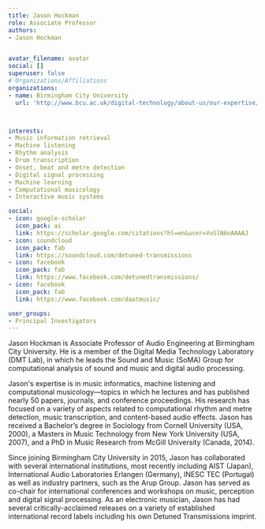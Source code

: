 ```yaml
---
title: Jason Hockman
role: Associate Professor
authors:
- Jason Hockman


avatar_filename: avatar
social: []
superuser: false
# Organizations/Affiliations
organizations:
- name: Birmingham City University
  url: 'http://www.bcu.ac.uk/digital-technology/about-us/our-expertise/our-staff/jason-hockman'



interests:
- Music information retrieval
- Machine listening
- Rhythm analysis
- Drum transcription
- Onset, beat and metre detection
- Digital signal processing
- Machine learning
- Computational musicology
- Interactive music systems

social:
- icon: google-scholar
  icon_pack: ai
  link: https://scholar.google.com/citations?hl=en&user=VuSlN6oAAAAJ
- icon: soundcloud
  icon_pack: fab
  link: https://soundcloud.com/detuned-transmissions
- icon: facebook
  icon_pack: fab
  link: https://www.facebook.com/detunedtransmissions/
- icon: facebook
  icon_pack: fab
  link: https://www.facebook.com/daatmusic/

user_groups:
- Principal Investigators
---
```

Jason Hockman is Associate Professor of Audio Engineering at Birmingham City University. He is a member of the Digital Media Technology Laboratory (DMT Lab), in which he leads the Sound and Music (SoMA) Group for computational analysis of sound and music and digital audio processing.

Jason's expertise is in music informatics, machine listening and computational musicology—topics in which he lectures and has published nearly 50 papers, journals, and conference proceedings. His research has focused on a variety of aspects related to computational rhythm and metre detection, music transcription, and content-based audio effects. Jason has received a Bachelor’s degree in Sociology from Cornell University (USA, 2000), a Masters in Music Technology from New York University (USA, 2007), and a PhD in Music Research from McGill University (Canada, 2014).

Since joining Birmingham City University in 2015, Jason has collaborated with several international institutions, most recently including AIST (Japan), International Audio Laboratories Erlangen (Germany), INESC TEC (Portugal) as well as industry partners, such as the Arup Group. Jason has served as co-chair for international conferences and workshops on music, perception and digital signal processing. As an electronic musician, Jason has had several critically-acclaimed releases on a variety of established international record labels including his own Detuned Transmissions imprint.
